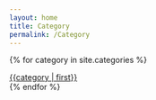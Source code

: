 ```yaml
---
layout: home
title: Category
permalink: /Category
---
```


{% for category in site.categories %}
<div class="category title">
    <a href="/category/{{category[0] | replace: "#", "%23" }}">{{category | first}}</a> 
</div>
{% endfor %}
